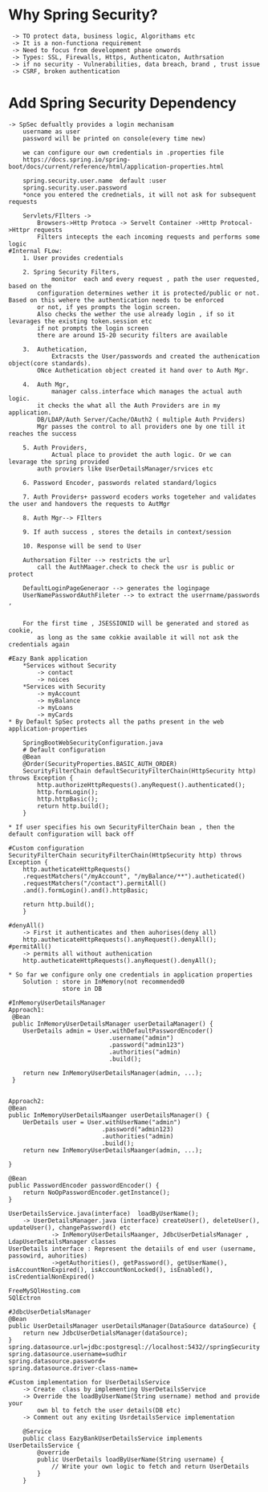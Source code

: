 # Why Spring Security?
	 -> TO protect data, business logic, Algorithams etc
	 -> It is a non-functiona requirement 
	 -> Need to focus from development phase onwords
	 -> Types: SSL, Firewalls, Https, Authenticaton, Authrsation
	 -> if no security - Vulnerabilities, data breach, brand , trust issue
	 -> CSRF, broken authentication

# Add Spring Security Dependency
	-> SpSec defualtly provides a login mechanisam
		username as user
		password will be printed on console(every time new)
		
		we can configure our own credentials in .properties file
		https://docs.spring.io/spring-boot/docs/current/reference/html/application-properties.html
		
		spring.security.user.name  default :user
		spring.security.user.password
		*once you entered the crednetials, it will not ask for subsequent requests
		
		Servlets/FIlters -> 
			Browsers->Http Protoca -> Servelt Container ->Http Protocal->Httpr requests
			Filters intecepts the each incoming requests and performs some logic
	#Internal FLow:
		1. User provides credentials
		
		2. Spring Security Filters, 
				monitor  each and every request , path the user requested, based on the
			configuration determines wether it is protected/public or not. Based on this wehere the authentication needs to be enforced
			or not, if yes prompts the login screen.
			Also checks the wether the use already login , if so it levarages the existing token.session etc
			if not prompts the login screen			
			there are around 15-20 security filters are available
		
		3.  Authetication, 
				Extracsts the User/passwords and created the authenication object(core standards).
			ONce Authetication object created it hand over to Auth Mgr.	
		
		4. 	Auth Mgr, 
				manager calss.interface which manages the actual auth logic.
			it checks the what all the Auth Providers are in my application.
			DB/LDAP/Auth Server/Cache/OAuth2 ( multiple Auth Prviders)
			Mgr passes the control to all providers one by one till it reaches the success
			
		5. Auth Providers,
				Actual place to providet the auth logic. Or we can levarage the spring provided 
			auth proviers like UserDetailsManager/srvices etc
		
		6. Password Encoder, passwords related standard/logics 
		 
		7. Auth Providers+ password ecoders works togeteher and validates the user and handovers the requests to AutMgr
		
		8. Auth Mgr--> FIlters
		
		9. If auth success , stores the details in context/session
		
		10. Response will be send to User
		
		Authorsation Filter --> restricts the url
			call the AuthMaager.check to check the usr is public or protect
			
		DefaultLoginPageGeneraor --> generates the loginpage
		UserNamePasswordAuthFileter --> to extract the userrname/passwords , 
		
			
		For the first time , JSESSIONID will be generated and stored as cookie,
			as long as the same cokkie available it will not ask the credentials again
			
	#Eazy Bank application
		*Services without Security
			-> contact
			-> noices
		*Services with Security
			-> myAccount
			-> myBalance
			-> myLoans
			-> myCards
	* By Default SpSec protects all the paths present in the web application-properties
	
		SpringBootWebSecurityConfiguration.java
		# Default configuration
		@Bean
		@Order(SecurityProperties.BASIC_AUTH_ORDER)
		SecurityFilterChain defaultSecurityFilterChain(HttpSecurity http) throws Exception {
			http.authorizeHttpRequests().anyRequest().authenticated();
			http.formLogin();
			http.httpBasic();
			return http.build();
		}
		
	* If user specifies his own SecurityFilterChain bean , then the default configuration will back off
	
	#Custom configuration
	SecurityFilterChain securityFilterChain(HttpSecurity http) throws Exception {
		http.autheticateHttpRequests()
		.requestMatchers("/myAccount", "/myBalance/**").autheticated()
		.requestMatchers("/contact").permitAll()
		.and().formLogin().and().httpBasic;
		
		return http.build();
		}
		
	#denyAll()
		-> First it authenticates and then auhorises(deny all)
		http.autheticateHttpRequests().anyRequest().denyAll();
	#permitAll()
		-> permits all without authenication
		http.autheticateHttpRequests().anyRequest().denyAll();
		
	* So far we configure only one credentials in application properties
		Solution : store in InMemory(not recommended0 
				   store in DB
	
	#InMemoryUserDetailsManager
	Approach1:
	 @Bean
	 public InMemoryUserDetailsManager userDetailaManager() {
		UserDetails admin = User.withDefaultPasswordEncoder()
								.username("admin")
								.password("admin123")
								.authorities("admin)
								.build();
								
		return new InMemoryUserDetailsManager(admin, ...);
	 }
		
		
	Approach2:
	@Bean
	public InMemoryUserDetailsMaanger userDetailsManager() {
		UerDetails user = User.withUserName("admin")
							  .password("admin123)
							  .authorities("admin)
							  .build();
		return new InMemoryUserDetailsMaanger(admin, ...);
		
	}
		
	@Bean
	public PasswordEncoder passwordEncoder() {
		return NoOpPasswordEncoder.getInstance();
	}
		
	UserDetailsService.java(interface)  loadByUserName();
		-> UserDetailsManager.java (interface) createUser(), deleteUser(), updateUser(), changePassword() etc
				-> InMemoryUserDetailsMaanger, JdbcUserDetialsManager , LdapUserDetailsManager classes
	UserDetails interface : Represent the detaiils of end user (username, passowird, auhorities)
				->getAuthorities(), getPassword(), getUserName(), isAccountNonExpired(), isAccountNonLocked(), isEnabled(), isCredentialNonExpired()
	
	FreeMySQlHosting.com
	SQlEctron
	
	#JdbcUserDetialsManager
	@Bean
	public UserDetailsManager userDetailsManager(DataSource dataSource) {
		return new JdbcUserDetialsManager(dataSource);
	}
	spring.datasource.url=jdbc:postgresql://localhost:5432//springSecurity
	spring.datasource.username=sudhir
	spring.datasource.password=
	spring.datasource.driver-class-name=
		
	#Custom implementation for UserDetailsService
		-> Create  class by implementing UserDetailsService
		-> Override the loadByUserName(String username) method and provide your 
			own bl to fetch the user details(DB etc)
		-> Comment out any exiting UsrdetailsService implementation
		
		@Service
		public class EazyBankUserDetailsService implements UserDetailsService {
			@override
			public UserDetails loadByUserName(String username) {
				// Write your own logic to fetch and return UserDetails
			}		
		}
		
		